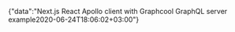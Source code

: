 {"data":"Next.js React Apollo client with Graphcool GraphQL server example2020-06-24T18:06:02+03:00"}
